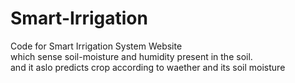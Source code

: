 # Smart-Irrigation
Code for Smart Irrigation System Website 
<br>
which sense soil-moisture and humidity present in the soil.
<br>
and it aslo predicts crop according to waether and its soil moisture
